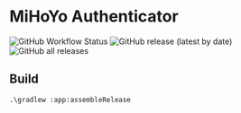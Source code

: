 # MiHoYo Authenticator

![GitHub Workflow Status](https://img.shields.io/github/workflow/status/HolographicHat/MiHoYo-Authenticator/Android%20CI)
![GitHub release (latest by date)](https://img.shields.io/github/v/release/HolographicHat/MiHoYo-Authenticator)
![GitHub all releases](https://img.shields.io/github/downloads/HolographicHat/MiHoYo-Authenticator/total)

## Build
```
.\gradlew :app:assembleRelease
```
